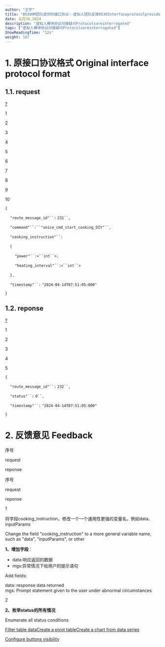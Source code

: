 ```yaml
---
author: "王宇"
title: "0530HM团队提供的接口协议--虚拟人团队反馈0530InterfaceprotocolprovidedbyHMteam--Feedbackfromvirtualhumanteam"
date: 五月30,2024
description: "虚拟人模块协议对接疑问Protocolsareinterrogated"
tags: ["虚拟人模块协议对接疑问Protocolsareinterrogated"]
ShowReadingTime: "12s"
weight: 187
---
```

1\. 原接口协议格式 Original interface protocol format
==============================================

1.1. request
------------

[?](#)

1

2

3

4

5

6

7

8

9

10

`{`

    `"route_message_id"``:` `231``,`

    `"command"``:``"voice_cmd_start_cooking_DIY"``,`

    `"cooking_instruction"``:`

    `{`

        `"power"``:<``int``>,`

        `"heating_interval"``:<``int``>`

    `},`

    `"timestamp"``:` `"2024-04-14T07:51:05:000"`

`}`

1.2. reponse
------------

[?](#)

1

2

3

4

5

`{`

    `"route_message_id"``:` `232``,`

    `"status"``:` `0``,`

    `"timestamp"``:` `"2024-04-14T07:51:05:000"`

`}`

2\. 反馈意见 Feedback
=================

序号

request

reponse

序号

request

reponse

1

将字段cooking\_instruction，修改一个一个通用性更强的变量名，例如data、inputParams

Change the field "cooking\_instruction" to a more general variable name, such as "data", "inputParams", or other

**1、增加字段**：

*   data:响应返回的数据
*   mgs:异常情况下给用户的提示语句

Add fields:

data: response data returned  
mgs: Prompt statement given to the user under abnormal circumstances

2

  

**2、枚举status的所有情况**

Enumerate all status conditions

  

  

  

  

  

  

  

  

  

  

[Filter table data](#)[Create a pivot table](#)[Create a chart from data series](#)

[Configure buttons visibility](/users/tfac-settings.action)